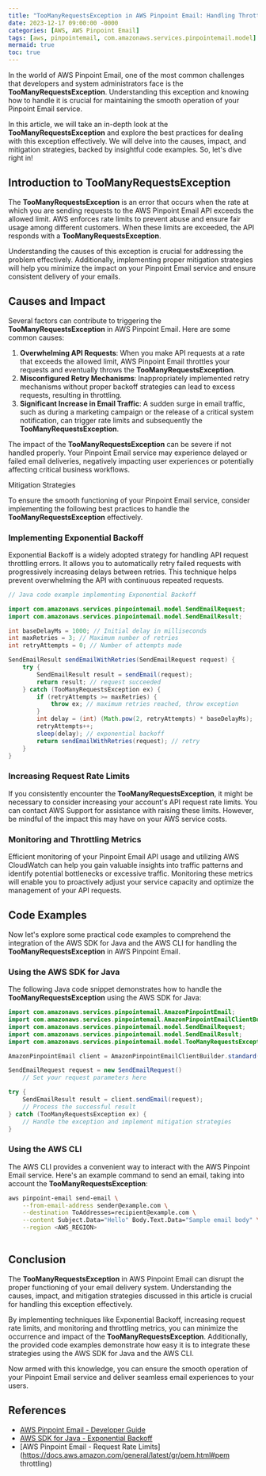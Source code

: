 ```yaml
---
title: "TooManyRequestsException in AWS Pinpoint Email: Handling Throttling Errors Efficiently"
date: 2023-12-17 09:00:00 -0000
categories: [AWS, AWS Pinpoint Email]
tags: [aws, pinpointemail, com.amazonaws.services.pinpointemail.model]
mermaid: true
toc: true
---
```



In the world of AWS Pinpoint Email, one of the most common challenges that developers and system administrators face is the **TooManyRequestsException**. Understanding this exception and knowing how to handle it is crucial for maintaining the smooth operation of your Pinpoint Email service.

In this article, we will take an in-depth look at the **TooManyRequestsException** and explore the best practices for dealing with this exception effectively. We will delve into the causes, impact, and mitigation strategies, backed by insightful code examples. So, let's dive right in!

## Introduction to TooManyRequestsException

The **TooManyRequestsException** is an error that occurs when the rate at which you are sending requests to the AWS Pinpoint Email API exceeds the allowed limit. AWS enforces rate limits to prevent abuse and ensure fair usage among different customers. When these limits are exceeded, the API responds with a **TooManyRequestsException**.

Understanding the causes of this exception is crucial for addressing the problem effectively. Additionally, implementing proper mitigation strategies will help you minimize the impact on your Pinpoint Email service and ensure consistent delivery of your emails.

## Causes and Impact

Several factors can contribute to triggering the **TooManyRequestsException** in AWS Pinpoint Email. Here are some common causes:

1. **Overwhelming API Requests**: When you make API requests at a rate that exceeds the allowed limit, AWS Pinpoint Email throttles your requests and eventually throws the **TooManyRequestsException**.
2. **Misconfigured Retry Mechanisms**: Inappropriately implemented retry mechanisms without proper backoff strategies can lead to excess requests, resulting in throttling.
3. **Significant Increase in Email Traffic**: A sudden surge in email traffic, such as during a marketing campaign or the release of a critical system notification, can trigger rate limits and subsequently the **TooManyRequestsException**.

The impact of the **TooManyRequestsException** can be severe if not handled properly. Your Pinpoint Email service may experience delayed or failed email deliveries, negatively impacting user experiences or potentially affecting critical business workflows.

Mitigation Strategies

To ensure the smooth functioning of your Pinpoint Email service, consider implementing the following best practices to handle the **TooManyRequestsException** effectively.

### Implementing Exponential Backoff

Exponential Backoff is a widely adopted strategy for handling API request throttling errors. It allows you to automatically retry failed requests with progressively increasing delays between retries. This technique helps prevent overwhelming the API with continuous repeated requests.

```java
// Java code example implementing Exponential Backoff

import com.amazonaws.services.pinpointemail.model.SendEmailRequest;
import com.amazonaws.services.pinpointemail.model.SendEmailResult;

int baseDelayMs = 1000; // Initial delay in milliseconds
int maxRetries = 3; // Maximum number of retries
int retryAttempts = 0; // Number of attempts made

SendEmailResult sendEmailWithRetries(SendEmailRequest request) {
    try {
        SendEmailResult result = sendEmail(request);
        return result; // request succeeded
    } catch (TooManyRequestsException ex) {
        if (retryAttempts >= maxRetries) {
            throw ex; // maximum retries reached, throw exception
        }
        int delay = (int) (Math.pow(2, retryAttempts) * baseDelayMs);
        retryAttempts++;
        sleep(delay); // exponential backoff
        return sendEmailWithRetries(request); // retry
    }
}
```

### Increasing Request Rate Limits

If you consistently encounter the **TooManyRequestsException**, it might be necessary to consider increasing your account's API request rate limits. You can contact AWS Support for assistance with raising these limits. However, be mindful of the impact this may have on your AWS service costs.

### Monitoring and Throttling Metrics

Efficient monitoring of your Pinpoint Email API usage and utilizing AWS CloudWatch can help you gain valuable insights into traffic patterns and identify potential bottlenecks or excessive traffic. Monitoring these metrics will enable you to proactively adjust your service capacity and optimize the management of your API requests.

## Code Examples

Now let's explore some practical code examples to comprehend the integration of the AWS SDK for Java and the AWS CLI for handling the **TooManyRequestsException** in AWS Pinpoint Email.

### Using the AWS SDK for Java

The following Java code snippet demonstrates how to handle the **TooManyRequestsException** using the AWS SDK for Java:

```java
import com.amazonaws.services.pinpointemail.AmazonPinpointEmail;
import com.amazonaws.services.pinpointemail.AmazonPinpointEmailClientBuilder;
import com.amazonaws.services.pinpointemail.model.SendEmailRequest;
import com.amazonaws.services.pinpointemail.model.SendEmailResult;
import com.amazonaws.services.pinpointemail.model.TooManyRequestsException;

AmazonPinpointEmail client = AmazonPinpointEmailClientBuilder.standard().build();

SendEmailRequest request = new SendEmailRequest()
    // Set your request parameters here

try {
    SendEmailResult result = client.sendEmail(request);
    // Process the successful result
} catch (TooManyRequestsException ex) {
    // Handle the exception and implement mitigation strategies
}
```

### Using the AWS CLI

The AWS CLI provides a convenient way to interact with the AWS Pinpoint Email service. Here's an example command to send an email, taking into account the **TooManyRequestsException**:

```bash
aws pinpoint-email send-email \
    --from-email-address sender@example.com \
    --destination ToAddresses=recipient@example.com \
    --content Subject.Data="Hello" Body.Text.Data="Sample email body" \
    --region <AWS_REGION>
    
```

## Conclusion

The **TooManyRequestsException** in AWS Pinpoint Email can disrupt the proper functioning of your email delivery system. Understanding the causes, impact, and mitigation strategies discussed in this article is crucial for handling this exception effectively.

By implementing techniques like Exponential Backoff, increasing request rate limits, and monitoring and throttling metrics, you can minimize the occurrence and impact of the **TooManyRequestsException**. Additionally, the provided code examples demonstrate how easy it is to integrate these strategies using the AWS SDK for Java and the AWS CLI.

Now armed with this knowledge, you can ensure the smooth operation of your Pinpoint Email service and deliver seamless email experiences to your users.

## References

- [AWS Pinpoint Email - Developer Guide](https://docs.aws.amazon.com/pinpoint-email/latest/APIReference/Welcome.html)
- [AWS SDK for Java - Exponential Backoff](https://docs.aws.amazon.com/sdk-for-java/latest/developer-guide/correct-code-exponential-backoff.html)
- [AWS Pinpoint Email - Request Rate Limits](https://docs.aws.amazon.com/general/latest/gr/pem.html#pem throttling)
  
